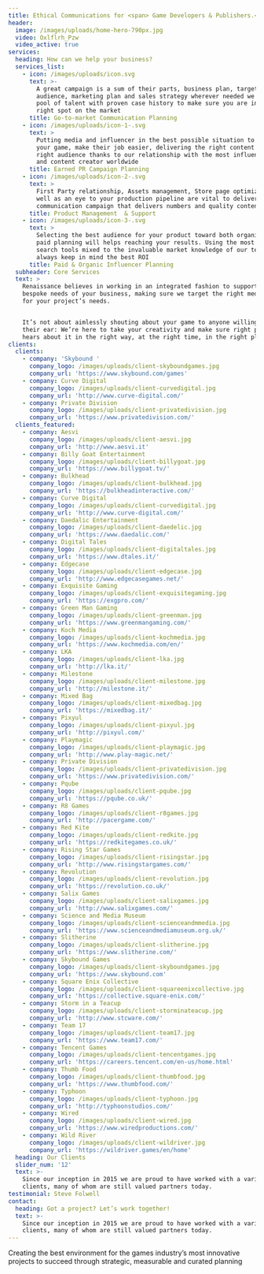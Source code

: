 ```yaml
---
title: Ethical Communications for <span> Game Developers & Publishers.</span>
header:
  image: /images/uploads/home-hero-790px.jpg
  video: Oxlflrh_Pzw
  video_active: true
services:
  heading: How can we help your business?
  services_list:
    - icon: /images/uploads/icon.svg
      text: >-
        A great campaign is a sum of their parts, business plan, target
        audience, marketing plan and sales strategy wherever needed we use a
        pool of talent with proven case history to make sure you are in the
        right spot on the market
      title: Go-to-market Communication Planning
    - icon: /images/uploads/icon-1-.svg
      text: >
        Putting media and influencer in the best possible situation to cover
        your game, make their job easier, delivering the right content to the
        right audience thanks to our relationship with the most influencer media
        and content creator worldwide
      title: Earned PR Campaign Planning
    - icon: /images/uploads/icon-2-.svg
      text: >
        First Party relationship, Assets management, Store page optimization as
        well as an eye to your production pipeline are vital to deliver a great
        communication campaign that delivers numbers and quality content
      title: Product Management  & Support
    - icon: /images/uploads/icon-3-.svg
      text: >
        Selecting the best audience for your product toward both organic and
        paid planning will helps reaching your results. Using the most advanced
        search tools mixed to the invaluable market knowledge of our team we
        always keep in mind the best ROI
      title: Paid & Organic Influencer Planning
  subheader: Core Services
  text: >
    Renaissance believes in working in an integrated fashion to support the
    bespoke needs of your business, making sure we target the right media mix
    for your project’s needs.


    It’s not about aimlessly shouting about your game to anyone willing to lend
    their ear: We’re here to take your creativity and make sure right people
    hears about it in the right way, at the right time, in the right place
clients:
  clients:
    - company: 'Skybound '
      company_logo: /images/uploads/client-skyboundgames.jpg
      company_url: 'https://www.skybound.com/games'
    - company: Curve Digital
      company_logo: /images/uploads/client-curvedigital.jpg
      company_url: 'http://www.curve-digital.com/'
    - company: Private Division
      company_logo: /images/uploads/client-privatedivision.jpg
      company_url: 'https://www.privatedivision.com/'
  clients_featured:
    - company: Aesvi
      company_logo: /images/uploads/client-aesvi.jpg
      company_url: 'http://www.aesvi.it'
    - company: Billy Goat Entertainment
      company_logo: /images/uploads/client-billygoat.jpg
      company_url: 'https://www.billygoat.tv/'
    - company: Bulkhead
      company_logo: /images/uploads/client-bulkhead.jpg
      company_url: 'https://bulkheadinteractive.com/'
    - company: Curve Digital
      company_logo: /images/uploads/client-curvedigital.jpg
      company_url: 'http://www.curve-digital.com/'
    - company: Daedalic Entertainment
      company_logo: /images/uploads/client-daedelic.jpg
      company_url: 'https://www.daedalic.com/'
    - company: Digital Tales
      company_logo: /images/uploads/client-digitaltales.jpg
      company_url: 'https://www.dtales.it/'
    - company: Edgecase
      company_logo: /images/uploads/client-edgecase.jpg
      company_url: 'http://www.edgecasegames.net/'
    - company: Exquisite Gaming
      company_logo: /images/uploads/client-exquisitegaming.jpg
      company_url: 'https://exgpro.com/'
    - company: Green Man Gaming
      company_logo: /images/uploads/client-greenman.jpg
      company_url: 'https://www.greenmangaming.com/'
    - company: Koch Media
      company_logo: /images/uploads/client-kochmedia.jpg
      company_url: 'https://www.kochmedia.com/en/'
    - company: LKA
      company_logo: /images/uploads/client-lka.jpg
      company_url: 'http://lka.it/'
    - company: Milestone
      company_logo: /images/uploads/client-milestone.jpg
      company_url: 'http://milestone.it/'
    - company: Mixed Bag
      company_logo: /images/uploads/client-mixedbag.jpg
      company_url: 'https://mixedbag.it/'
    - company: Pixyul
      company_logo: /images/uploads/client-pixyul.jpg
      company_url: 'http://pixyul.com/'
    - company: Playmagic
      company_logo: /images/uploads/client-playmagic.jpg
      company_url: 'http://www.play-magic.net/'
    - company: Private Division
      company_logo: /images/uploads/client-privatedivision.jpg
      company_url: 'https://www.privatedivision.com/'
    - company: Pqube
      company_logo: /images/uploads/client-pqube.jpg
      company_url: 'https://pqube.co.uk/'
    - company: R8 Games
      company_logo: /images/uploads/client-r8games.jpg
      company_url: 'http://pacergame.com/'
    - company: Red Kite
      company_logo: /images/uploads/client-redkite.jpg
      company_url: 'https://redkitegames.co.uk/'
    - company: Rising Star Games
      company_logo: /images/uploads/client-risingstar.jpg
      company_url: 'http://www.risingstargames.com/'
    - company: Revolution
      company_logo: /images/uploads/client-revolution.jpg
      company_url: 'https://revolution.co.uk/'
    - company: Salix Games
      company_logo: /images/uploads/client-salixgames.jpg
      company_url: 'http://www.salixgames.com/'
    - company: Science and Media Museum
      company_logo: /images/uploads/client-scienceandmmedia.jpg
      company_url: 'https://www.scienceandmediamuseum.org.uk/'
    - company: Slitherine
      company_logo: /images/uploads/client-slitherine.jpg
      company_url: 'https://www.slitherine.com/'
    - company: Skybound Games
      company_logo: /images/uploads/client-skyboundgames.jpg
      company_url: 'https://www.skybound.com'
    - company: Square Enix Collective
      company_logo: /images/uploads/client-squareenixcollective.jpg
      company_url: 'https://collective.square-enix.com/'
    - company: Storm in a Teacup
      company_logo: /images/uploads/client-storminateacup.jpg
      company_url: 'http://www.stcware.com/'
    - company: Team 17
      company_logo: /images/uploads/client-team17.jpg
      company_url: 'https://www.team17.com/'
    - company: Tencent Games
      company_logo: /images/uploads/client-tencentgames.jpg
      company_url: 'https://careers.tencent.com/en-us/home.html'
    - company: Thumb Food
      company_logo: /images/uploads/client-thumbfood.jpg
      company_url: 'https://www.thumbfood.com/'
    - company: Typhoon
      company_logo: /images/uploads/client-typhoon.jpg
      company_url: 'http://typhoonstudios.com/'
    - company: Wired
      company_logo: /images/uploads/client-wired.jpg
      company_url: 'https://www.wiredproductions.com/'
    - company: Wild River
      company_logo: /images/uploads/client-wildriver.jpg
      company_url: 'https://wildriver.games/en/home'
  heading: Our Clients
  slider_num: '12'
  text: >-
    Since our inception in 2015 we are proud to have worked with a variety of
    clients, many of whom are still valued partners today.
testimonial: Steve Folwell
contact:
  heading: Got a project? Let’s work together!
  text: >-
    Since our inception in 2015 we are proud to have worked with a variety of
    clients, many of whom are still valued partners today.
---
```

Creating the best environment for the games industry’s most innovative projects to succeed through strategic, measurable and curated planning
